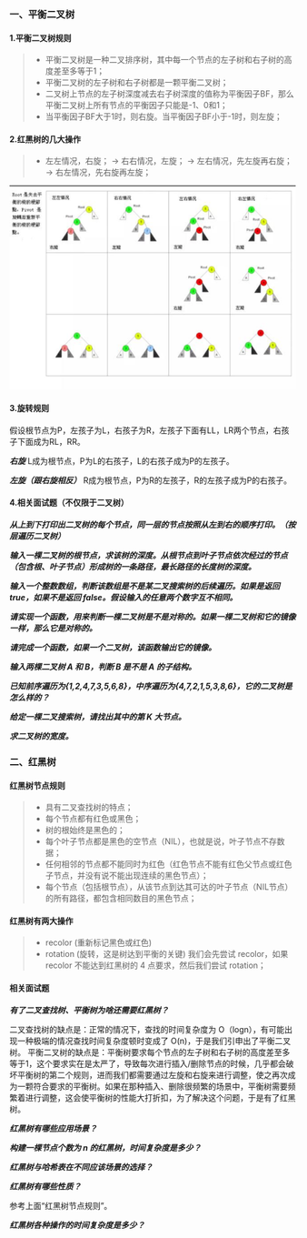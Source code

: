 ### 一、平衡二叉树

#### 1.平衡二叉树规则

>- 平衡二叉树是一种二叉排序树，其中每一个节点的左子树和右子树的高度差至多等于1；
>- 平衡二叉树的左子树和右子树都是一颗平衡二叉树；
>- 二叉树上节点的左子树深度减去右子树深度的值称为平衡因子BF，那么平衡二叉树上所有节点的平衡因子只能是-1、0和1；
>- 当平衡因子BF大于1时，则右旋。当平衡因子BF小于-1时，则左旋；

#### 2.红黑树的几大操作

>- 左左情况，右旋；
-> 右右情况，左旋；
-> 左右情况，先左旋再右旋；
-> 右左情况，先右旋再左旋；

![avatar](img/20200417154655.png)

#### 3.旋转规则

假设根节点为P，左孩子为L，右孩子为R，左孩子下面有LL，LR两个节点，右孩子下面成为RL，RR。

***右旋***
L成为根节点，P为L的右孩子，L的右孩子成为P的左孩子。

***左旋（跟右旋相反）***
R成为根节点，P为R的左孩子，R的左孩子成为P的右孩子。

#### 4.相关面试题（不仅限于二叉树）

***从上到下打印出二叉树的每个节点，同一层的节点按照从左到右的顺序打印。（按层遍历二叉树）***

***输入一棵二叉树的根节点，求该树的深度。从根节点到叶子节点依次经过的节点（包含根、叶子节点）形成树的一条路径，最长路径的长度树的深度。***

***输入一个整数数组，判断该数组是不是某二叉搜索树的后续遍历。如果是返回 true，如果不是返回 false。假设输入的任意两个数字互不相同。***

***请实现一个函数，用来判断一棵二叉树是不是对称的。如果一棵二叉树和它的镜像一样，那么它是对称的。***

***请完成一个函数，如果一个二叉树，该函数输出它的镜像。***

***输入两棵二叉树 A 和 B，判断 B 是不是 A 的子结构。***

***已知前序遍历为{1,2,4,7,3,5,6,8}，中序遍历为{4,7,2,1,5,3,8,6}，它的二叉树是怎么样的？***

***给定一棵二叉搜索树，请找出其中的第 K 大节点。***

***求二叉树的宽度。***

### 二、红黑树

#### 红黑树节点规则

>- 具有二叉查找树的特点；
>- 每个节点都有红色或黑色；
>- 树的根始终是黑色的；
>- 每个叶子节点都是黑色的空节点（NIL），也就是说，叶子节点不存数据；
>- 任何相邻的节点都不能同时为红色（红色节点不能有红色父节点或红色子节点，并没有说不能出现连续的黑色节点）；
>- 每个节点（包括根节点），从该节点到达其可达的叶子节点（NIL节点）的所有路径，都包含相同数目的黑色节点；

#### 红黑树有两大操作

>- recolor (重新标记黑色或红色)
>- rotation (旋转，这是树达到平衡的关键) 我们会先尝试 recolor，如果 recolor 不能达到红黑树的 4 点要求，然后我们尝试 rotation；

#### 相关面试题

***有了二叉查找树、平衡树为啥还需要红黑树？***

二叉查找树的缺点是：正常的情况下，查找的时间复杂度为 O（logn），有可能出现一种极端的情况查找时间复杂度顿时变成了 O(n)，于是我们引申出了平衡二叉树。
平衡二叉树的缺点是：平衡树要求每个节点的左子树和右子树的高度差至多等于1，这个要求实在是太严了，导致每次进行插入/删除节点的时候，几乎都会破坏平衡树的第二个规则，进而我们都需要通过左旋和右旋来进行调整，使之再次成为一颗符合要求的平衡树。如果在那种插入、删除很频繁的场景中，平衡树需要频繁着进行调整，这会使平衡树的性能大打折扣，为了解决这个问题，于是有了红黑树。

***红黑树有哪些应用场景？***

***构建一棵节点个数为 n 的红黑树，时间复杂度是多少？***

***红黑树与哈希表在不同应该场景的选择？***

***红黑树有哪些性质？***

参考上面“红黑树节点规则”。

***红黑树各种操作的时间复杂度是多少？***


